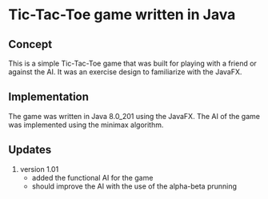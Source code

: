 # Tic-Tac-Toe game written in Java

## Concept 
This is a simple Tic-Tac-Toe game that was built for playing with a friend or against the AI. It was an exercise 
design to familiarize with the JavaFX.

## Implementation
The game was written in Java 8.0_201 using the JavaFX. The AI of the game was implemented using the minimax algorithm.

## Updates
1. version 1.01
	* added the functional AI for the game
	* should improve the AI with the use of the alpha-beta prunning
